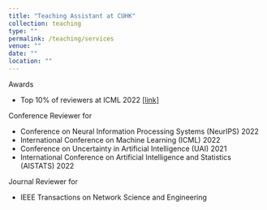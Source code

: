 ```yaml
---
title: "Teaching Assistant at CUHK"
collection: teaching
type: ""
permalink: /teaching/services
venue: ""
date: ""
location: ""
---
```


Awards
- Top 10% of reviewers at ICML 2022 [[link]](https://icml.cc/Conferences/2022/Reviewers)

Conference Reviewer for

- Conference on Neural Information Processing Systems (NeurIPS) 2022
- International Conference on Machine Learning (ICML) 2022
- Conference on Uncertainty in Artificial Intelligence (UAI) 2021
- International Conference on Artificial Intelligence and Statistics (AISTATS) 2022

Journal Reviewer for

- IEEE Transactions on Network Science and Engineering 
